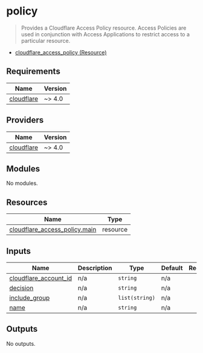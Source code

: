 <!-- BEGIN_TF_DOCS -->
# policy

> Provides a Cloudflare Access Policy resource. Access Policies are used in conjunction with Access Applications to restrict access to a particular resource.

- [cloudflare\_access\_policy (Resource)](https://registry.terraform.io/providers/cloudflare/cloudflare/latest/docs/resources/access_policy)

## Requirements

| Name | Version |
|------|---------|
| <a name="requirement_cloudflare"></a> [cloudflare](#requirement\_cloudflare) | ~> 4.0 |

## Providers

| Name | Version |
|------|---------|
| <a name="provider_cloudflare"></a> [cloudflare](#provider\_cloudflare) | ~> 4.0 |

## Modules

No modules.

## Resources

| Name | Type |
|------|------|
| [cloudflare_access_policy.main](https://registry.terraform.io/providers/cloudflare/cloudflare/latest/docs/resources/access_policy) | resource |

## Inputs

| Name | Description | Type | Default | Required |
|------|-------------|------|---------|:--------:|
| <a name="input_cloudflare_account_id"></a> [cloudflare\_account\_id](#input\_cloudflare\_account\_id) | n/a | `string` | n/a | yes |
| <a name="input_decision"></a> [decision](#input\_decision) | n/a | `string` | n/a | yes |
| <a name="input_include_group"></a> [include\_group](#input\_include\_group) | n/a | `list(string)` | n/a | yes |
| <a name="input_name"></a> [name](#input\_name) | n/a | `string` | n/a | yes |

## Outputs

No outputs.
<!-- END_TF_DOCS -->